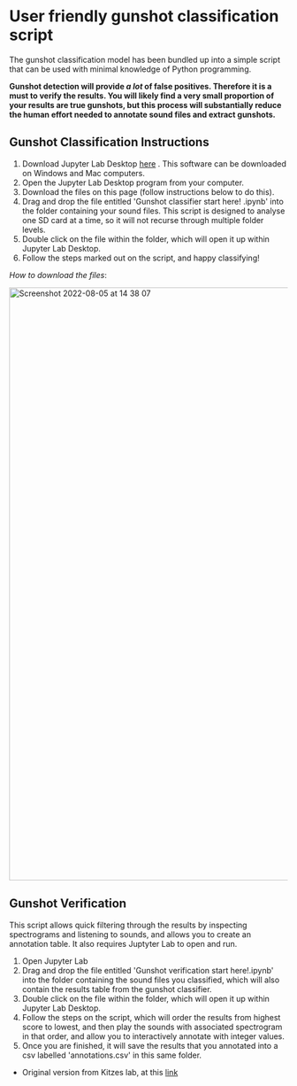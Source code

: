 # User friendly gunshot classification script

The gunshot classification model has been bundled up into a simple script that can be used with minimal knowledge of Python programming. 

**Gunshot detection will provide *a lot* of false positives. Therefore it is a must to verify the results. You will likely find a very small proportion of your results are true gunshots, but this process will substantially reduce the human effort needed to annotate sound files and extract gunshots.**

## Gunshot Classification Instructions ##

1. Download Jupyter Lab Desktop [here](https://github.com/jupyterlab/jupyterlab-desktop#download) . This software can be downloaded on Windows and Mac computers.
2. Open the Jupyter Lab Desktop program from your computer. 
3. Download the files on this page (follow instructions below to do this).
4. Drag and drop the file entitled 'Gunshot classifier start here! .ipynb' into the folder containing your sound files. This script is designed to analyse one SD card at a time, so it will not recurse through multiple folder levels. 
5. Double click on the file within the folder, which will open it up within Jupyter Lab Desktop.
6. Follow the steps marked out on the script, and happy classifying!


*How to download the files*:

<img width="1071" alt="Screenshot 2022-08-05 at 14 38 07" src="https://user-images.githubusercontent.com/72734966/183140838-9dae6da6-0780-4768-a9fb-900c3310bed9.png">

## Gunshot Verification ##
This script allows quick filtering through the results by inspecting spectrograms and listening to sounds, and allows you to create an annotation table. It also requires Juptyter Lab to open and run. 

1. Open Jupyter Lab
2. Drag and drop the file entitled 'Gunshot verification start here!.ipynb' into the folder containing the sound files you classified, which will also contain the results table from the gunshot classifier.
3. Double click on the file within the folder, which will open it up within Jupyter Lab Desktop.
4. Follow the steps on the script, which will order the results from highest score to lowest, and then play the sounds with associated spectrogram in that order, and allow you to interactively annotate with integer values.
5. Once you are finished, it will save the results that you annotated into a csv labelled 'annotations.csv' in this same folder.

- Original version from Kitzes lab, at this [link](https://github.com/kitzeslab/bioacoustics-cookbook/blob/main/top-down-listening.ipynb)
